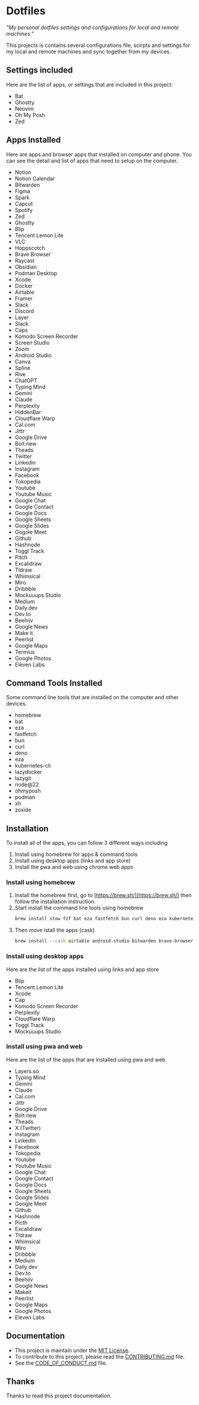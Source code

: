 # Dotfiles

_"My personal dotfiles settings and configurations for local and remote machines."_

This projects is contains several configurations file, scirpts and settings for my local and remote machines and sync together from my devices.

## Settings included

Here are the list of apps, or settings that are included in this project:

- Bat
- Ghostty
- Neovim
- Oh My Posh
- Zed

## Apps Installed

Here are apps and browser apps that installed on computer and phone. You can see the detail and list of apps that need to setup on the computer.

- Notion
- Notion Calendar
- Bitwarden
- Figma
- Spark
- Capcut
- Spotify
- Zed
- Ghostty
- Blip
- Tencent Lemon Lite
- VLC
- Hoppscotch
- Brave Browser
- Raycast
- Obsidian
- Podman Desktop
- Xcode
- Docker
- Airtable
- Framer
- Slack
- Discord
- Layer
- Slack
- Caps
- Komodo Screen Recorder
- Screen Studio
- Zoom
- Android Studio
- Canva
- Spline
- Rive
- ChatGPT
- Typing Mind
- Gemini
- Claude
- Perplexity
- HiddenBar
- Cloudflare Warp
- Cal.com
- Jittr
- Google Drive
- Bolt.new
- Theads
- Twitter
- Linkedin
- Instagram
- Facebook
- Tokopedia
- Youtube
- Youtube Music
- Google Chat
- Google Contact
- Google Docs
- Google Sheets
- Google Slides
- Gogole Meet
- Github
- Hashnode
- Toggl Track
- Pitch
- Excalidraw
- Tldraw
- Whimsical
- Miro
- Dribbble
- Mockuuups Studio
- Medium
- Daily.dev
- Dev.to
- Beehiiv
- Google News
- Make it
- Peerlist
- Google Maps
- Termius
- Google Photos
- Eleven Labs

## Command Tools Installed

Some command line tools that are installed on the computer and other devices.

- homebrew
- bat
- eza
- fastfetch
- bun
- curl
- deno
- eza
- kubernetes-cli
- lazydocker
- lazygit
- node@22
- ohmyposh
- podman
- xh
- zoxide

## Installation

To install all of the apps, you can follow 3 different ways including

1. Install using homebrew for apps & command tools
2. Install using desktop apps (links and app store)
3. Install the pwa and web using chrome web apps

### Install using homebrew

1. Install the homebrew first, go to [https://brew.sh/](https://brew.sh/) then follow the installation instruction.
2. Start install the command line tools using homebrew
   ```zsh
   brew install stow fzf bat eza fastfetch bun curl deno eza kubernetes-cli lazydocker lazygit node@22 ohmyposh xh zoxide
   ```
3. Then move istall the apps (cask)
   ```zsh
   brew install --cask airtable android-studio bitwarden brave-browser canva cap chatgpt discord docker figma font-jetbrains-mono-nerd-font framer ghostty hiddenbar hoppscotch notion notion-calendar obsidian podman-desktop raycast rive screen-studio slack spline spotify termius vlc whatsapp zed zoom
   ```

### Install using desktop apps

Here are the list of the apps installed using links and app store

- Blip
- Tencent Lemon Lite
- Xcode
- Cap
- Komodo Screen Recorder
- Perplexity
- Cloudflare Warp
- Toggl Track
- Mockuuups Studio

### Install using pwa and web

Here are the list of the apps that are installed using pwa and web

- Layers.so
- Typing Mind
- Gemini
- Claude
- Cal.com
- Jittr
- Google Drive
- Bolt.new
- Theads
- X (Twitter)
- Instagram
- LinkedIn
- Facebook
- Tokopedia
- Youtube
- Youtube Music
- Google Chat
- Google Contact
- Google Docs
- Google Sheets
- Google Slides
- Google Meet
- Github
- Hashnode
- Picth
- Excalidraw
- Tldraw
- Whimsical
- Miro
- Dribbble
- Medium
- Daily.dev
- Dev.to
- Beehiiv
- Google News
- Makeit
- Peerlist
- Google Maps
- Google Photos
- Eleven Labs

## Documentation

- This project is maintain under the [MIT License](./LICENSE).
- To contribute to this project, please read the [CONTRIBUTING.md](./CONTRIBUTING.md) file.
- See the [CODE_OF_CONDUCT.md](./CODE_OF_CONDUCT.md) file.

## Thanks

Thanks to read this project documentation.
